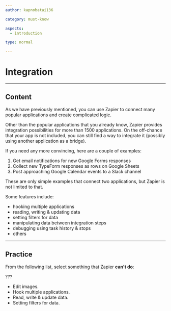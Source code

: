 ```yaml
---
author: kapnobatai136

category: must-know

aspects:
  - introduction

type: normal

---
```


# Integration

---
## Content

As we have previously mentioned, you can use Zapier to connect many popular applications and create complicated logic.

Other than the popular applications that you already know, Zapier provides integration possibilities for more than 1500 applications. On the off-chance that your app is not included, you can still find a way to integrate it (possibly using another application as a bridge).

If you need any more convincing, here are a couple of examples:
  1. Get email notifications for new Google Forms responses
  2. Collect new TypeForm responses as rows on Google Sheets
  3. Post approaching Google Calendar events to a Slack channel

These are only simple examples that connect two applications, but Zapier is not limited to that.

Some features include:
- hooking multiple applications
- reading, writing & updating data
- setting filters for data
- manipulating data between integration steps
- debugging using task history & stops
- others

---
## Practice

From the following list, select something that Zapier **can't do**:

???

* Edit images.
* Hook multiple applications.
* Read, write & update data.
* Setting filters for data.